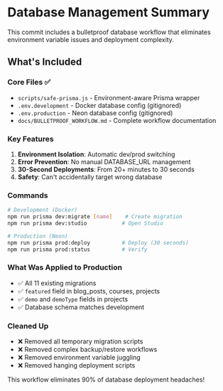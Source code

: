 # Database Management Summary

This commit includes a bulletproof database workflow that eliminates environment variable issues and deployment complexity.

## What's Included

### Core Files ✅

- `scripts/safe-prisma.js` - Environment-aware Prisma wrapper
- `.env.development` - Docker database config (gitignored)
- `.env.production` - Neon database config (gitignored)
- `docs/BULLETPROOF_WORKFLOW.md` - Complete workflow documentation

### Key Features

1. **Environment Isolation**: Automatic dev/prod switching
2. **Error Prevention**: No manual DATABASE_URL management
3. **30-Second Deployments**: From 20+ minutes to 30 seconds
4. **Safety**: Can't accidentally target wrong database

### Commands

```bash
# Development (Docker)
npm run prisma dev:migrate [name]    # Create migration
npm run prisma dev:studio           # Open Studio

# Production (Neon)
npm run prisma prod:deploy          # Deploy (30 seconds)
npm run prisma prod:status          # Verify
```

### What Was Applied to Production

- ✅ All 11 existing migrations
- ✅ `featured` field in blog_posts, courses, projects
- ✅ `demo` and `demoType` fields in projects
- ✅ Database schema matches development

### Cleaned Up

- ❌ Removed all temporary migration scripts
- ❌ Removed complex backup/restore workflows
- ❌ Removed environment variable juggling
- ❌ Removed hanging deployment scripts

This workflow eliminates 90% of database deployment headaches!
